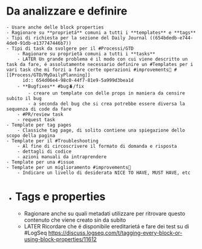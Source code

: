 # Da analizzare e definire
	- Usare anche delle block properties
	- Ragionare su **proprietá** comuni a tutti i **templates** e **tags**
	- Tipi di richiesta per la sezione del Daily Journal ((654bdedb-e744-4de0-91db-e137747446b7))
	- Tipi di task da svolgere per il #Processi/GTD
		- Ragionare su proprietá comuni a tutti i **tasks**
		- LATER Un grande problema é il modo con cui viene descritto un task da fare, é assolutamente necessario definire un #Templates per i vari task che mi forzi a fare certe operazioni #improvements💪 #[[Process/GTD/MyDailyPlanning]]
		  id:: 654d06e4-98c0-44f7-81e9-5a999d3bea1d
		- **Bugfixes** #bug🪲/fix
			- creare un template con delle props in maniera da censire subito il bug
			- a seconda del bug che si crea potrebbe essere diversa la sequenza di code da fare
		- #PR/review task
		- request task
	- Template per tag pages
		- Classiche tag page, di solito contiene una spiegazione dello scopo della pagina
	- Template per il #Troubleshooting
		- Al fine di circoscrivere il formato di domanda e risposta
		- dettagli di codice
		- azioni manuali da intraprendere
	- Template per una #issue
	- Template per un miglioramento #improvements💪
		- Indicare un livello di desiderata NICE TO HAVE, MUST HAVE, etc
- # Tags e properties
	- Ragionare anche su quali metadati utilizzare per ritrovare questo contenuto che viene creato sin da subito
	- LATER Ricordare che é disponibile  ereditarietá e fare dei test su di #LogSeq https://discuss.logseq.com/t/tagging-every-block-or-using-block-properties/11612